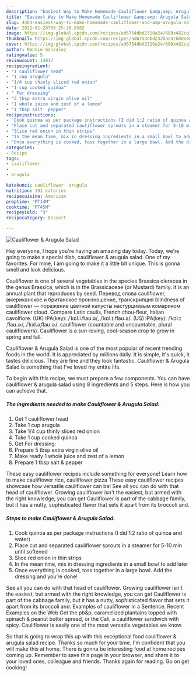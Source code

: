 ```yaml
---
description: "Easiest Way to Make Homemade Cauliflower &amp;amp; Arugula Salad"
title: "Easiest Way to Make Homemade Cauliflower &amp;amp; Arugula Salad"
slug: 4464-easiest-way-to-make-homemade-cauliflower-and-amp-arugula-salad
date: 2022-01-28T06:25:28.858Z
image: https://img-global.cpcdn.com/recipes/ad6754dbd2320a24/680x482cq70/cauliflower-arugula-salad-recipe-main-photo.jpg
thumbnail: https://img-global.cpcdn.com/recipes/ad6754dbd2320a24/680x482cq70/cauliflower-arugula-salad-recipe-main-photo.jpg
cover: https://img-global.cpcdn.com/recipes/ad6754dbd2320a24/680x482cq70/cauliflower-arugula-salad-recipe-main-photo.jpg
author: Nannie Gonzalez
ratingvalue: 5
reviewcount: 14917
recipeingredient:
- "1 cauliflower head"
- "1 cup arugula"
- "1/4 cup thinly sliced red onion"
- "1 cup cooked quinoa"
- " For dressing"
- "5 tbsp extra virgin olive oil"
- "1 whole juice and zest of a lemon"
- "1 tbsp salt  pepper"
recipeinstructions:
- "Cook quinoa as per package instructions (I did 1:2 ratio of quinoa and water)"
- "Place cut and separated cauliflower sprouts in a steamer for 5-10 min until softened"
- "Slice red onion in thin strips"
- "In the mean time, mix in dressing ingredients in a small bowl to add later"
- "Once everything is cooked, toss together in a large bowl. Add the dressing and you’re done!"
categories:
- Recipe
tags:
- cauliflower
- 
- arugula

katakunci: cauliflower  arugula 
nutrition: 191 calories
recipecuisine: American
preptime: "PT14M"
cooktime: "PT45M"
recipeyield: "3"
recipecategory: Dessert

---
```



![Cauliflower &amp; Arugula Salad](https://img-global.cpcdn.com/recipes/ad6754dbd2320a24/680x482cq70/cauliflower-arugula-salad-recipe-main-photo.jpg)

Hey everyone, I hope you're having an amazing day today. Today, we're going to make a special dish, cauliflower &amp; arugula salad. One of my favorites. For mine, I am going to make it a little bit unique. This is gonna smell and look delicious.

Cauliflower is one of several vegetables in the species Brassica oleracea in the genus Brassica, which is in the Brassicaceae (or Mustard) family. It is an annual plant that reproduces by seed. Перевод слова cauliflower, американское и британское произношение, транскрипция blindness of cauliflower — поражение цветной капусты настурциевым комариком cauliflower cloud. Compare Latin caulis, French chou-fleur, Italian cavolfiore. (UK) IPA(key): /ˈkɒl.i.flaʊ.ə/, /ˈkɒl.ɪ.flaʊ.ə/. (US) IPA(key): /ˈkɔl.ɪˌflaʊ.ɚ/, /ˈkɔl.əˌflaʊ.ɚ/. cauliflower (countable and uncountable, plural cauliflowers). Cauliflower is a sun-loving, cool-season crop to grow in spring and fall.

Cauliflower &amp; Arugula Salad is one of the most popular of recent trending foods in the world. It is appreciated by millions daily. It is simple, it's quick, it tastes delicious. They are fine and they look fantastic. Cauliflower &amp; Arugula Salad is something that I've loved my entire life.


To begin with this recipe, we must prepare a few components. You can have cauliflower &amp; arugula salad using 8 ingredients and 5 steps. Here is how you can achieve that.

<!--inarticleads1-->

##### The ingredients needed to make Cauliflower &amp; Arugula Salad:

1. Get 1 cauliflower head
1. Take 1 cup arugula
1. Take 1/4 cup thinly sliced red onion
1. Take 1 cup cooked quinoa
1. Get  For dressing:
1. Prepare 5 tbsp extra virgin olive oil
1. Make ready 1 whole juice and zest of a lemon
1. Prepare 1 tbsp salt &amp; pepper


These easy cauliflower recipes include something for everyone! Learn how to make cauliflower rice, cauliflower pizza These easy cauliflower recipes showcase how versatile cauliflower can be! See all you can do with that head of cauliflower. Growing cauliflower isn&#39;t the easiest, but armed with the right knowledge, you can get Cauliflower is part of the cabbage family, but it has a nutty, sophisticated flavor that sets it apart from its broccoli and. 

<!--inarticleads2-->

##### Steps to make Cauliflower &amp; Arugula Salad:

1. Cook quinoa as per package instructions (I did 1:2 ratio of quinoa and water)
1. Place cut and separated cauliflower sprouts in a steamer for 5-10 min until softened
1. Slice red onion in thin strips
1. In the mean time, mix in dressing ingredients in a small bowl to add later
1. Once everything is cooked, toss together in a large bowl. Add the dressing and you’re done!


See all you can do with that head of cauliflower. Growing cauliflower isn&#39;t the easiest, but armed with the right knowledge, you can get Cauliflower is part of the cabbage family, but it has a nutty, sophisticated flavor that sets it apart from its broccoli and. Examples of cauliflower in a Sentence. Recent Examples on the Web Get the pb&amp;p, caramelized plantains topped with spinach &amp; peanut butter spread, or the Cali, a cauliflower sandwich with spicy. Cauliflower is easily one of the most versatile vegetables we know. 

So that is going to wrap this up with this exceptional food cauliflower &amp; arugula salad recipe. Thanks so much for your time. I'm confident that you will make this at home. There is gonna be interesting food at home recipes coming up. Remember to save this page in your browser, and share it to your loved ones, colleague and friends. Thanks again for reading. Go on get cooking!
